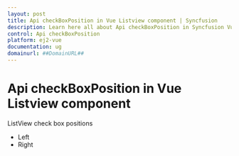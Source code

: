 ```yaml
---
layout: post
title: Api checkBoxPosition in Vue Listview component | Syncfusion
description: Learn here all about Api checkBoxPosition in Syncfusion Vue Listview component of Syncfusion Essential JS 2 and more.
control: Api checkBoxPosition 
platform: ej2-vue
documentation: ug
domainurl: ##DomainURL##
---
```


# Api checkBoxPosition in Vue Listview component

ListView check box positions
* Left
* Right